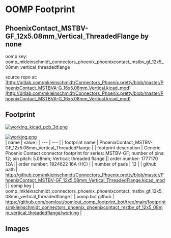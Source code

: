 # OOMP Footprint  
## PhoenixContact_MSTBV-GF_12x5.08mm_Vertical_ThreadedFlange  by none  
  
oomp key: oomp_mkleinschmidt_connectors_phoenix_phoenixcontact_mstbv_gf_12x5_08mm_vertical_threadedflange  
  
source repo at: [http://gitlab.com/mkleinschmidt/Connectors_Phoenix.pretty/blob/master/PhoenixContact_MSTBVA-G_16x5.08mm_Vertical.kicad_mod](http://gitlab.com/mkleinschmidt/Connectors_Phoenix.pretty/blob/master/PhoenixContact_MSTBVA-G_16x5.08mm_Vertical.kicad_mod)  
## Footprint  
  
[![working_kicad_pcb_3d.png](working_kicad_pcb_3d_600.png)](working_kicad_pcb_3d.png)  
  
[![working.png](working_600.png)](working.png)  
| name | value | 
| --- | --- | 
| footprint name | PhoenixContact_MSTBV-GF_12x5.08mm_Vertical_ThreadedFlange | 
| footprint description | Generic Phoenix Contact connector footprint for series: MSTBV-GF; number of pins: 12; pin pitch: 5.08mm; Vertical; threaded flange || order number: 1777170 12A || order number: 1924622 16A (HC) | 
| number of pads | 12 | 
| github path | http://github.com/mkleinschmidt/Connectors_Phoenix.pretty/blob/master/PhoenixContact_MSTBV-GF_12x5.08mm_Vertical_ThreadedFlange.kicad_mod | 
| oomp key | oomp_mkleinschmidt_connectors_phoenix_phoenixcontact_mstbv_gf_12x5_08mm_vertical_threadedflange | 
| oomp bot github | https://github.com/oomlout/oomlout_oomp_footprint_bot/tree/main/footprints/mkleinschmidt_connectors_phoenix_phoenixcontact_mstbv_gf_12x5_08mm_vertical_threadedflange/working | 
## Images  
